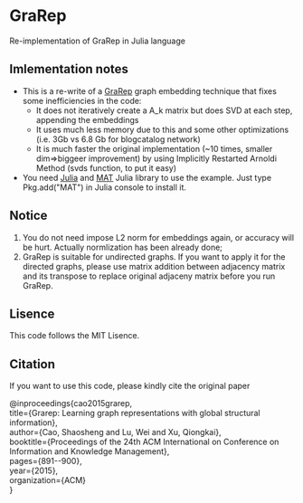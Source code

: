 # GraRep
Re-implementation of GraRep in Julia language

## Imlementation notes
* This is a re-write of a [GraRep](https://github.com/ShelsonCao/GraRep) graph embedding technique that fixes some inefficiencies in the code:
	+ It does not iteratively create a A_k matrix but does SVD at each step, appending the embeddings
	+ It uses much less memory due to this and some other optimizations (i.e. 3Gb vs 6.8 Gb for blogcatalog network)
	+ It is much faster the original implementation (~10 times, smaller dim=>biggeer improvement) by using Implicitly Restarted Arnoldi Method (svds function, to put it easy)
* You need [Julia](http://julialang.org) and [MAT](https://github.com/simonster/MAT.jl) Julia library to use the example. Just type Pkg.add("MAT") in Julia console to install it.

## Notice
1. You do not need impose L2 norm for embeddings again, or accuracy will be hurt. Actually normlization has been already done;
2. GraRep is suitable for undirected graphs. If you want to apply it for the directed graphs, please use matrix addition between adjacency matrix and its transpose to replace original adjaceny matrix before you run GraRep.

## Lisence
This code follows the MIT Lisence.

## Citation
If you want to use this code, please kindly cite the original paper

@inproceedings{cao2015grarep,<br/>
  title={Grarep: Learning graph representations with global structural information},<br/>
  author={Cao, Shaosheng and Lu, Wei and Xu, Qiongkai},<br/>
  booktitle={Proceedings of the 24th ACM International on Conference on Information and Knowledge Management},<br/>
  pages={891--900},<br/>
  year={2015},<br/>
  organization={ACM}<br/>
}